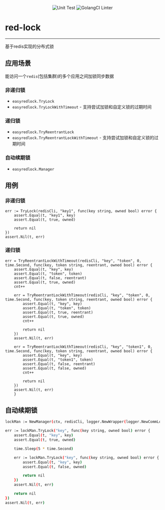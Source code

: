<div align="center">
  <img src="https://github.com/easy-go-123/red-lock/workflows/ut/badge.svg?branch=main&event=push" alt="Unit Test">
  <img src="https://github.com/easy-go-123/red-lock/workflows/golangci-lint/badge.svg?branch=main&event=push" alt="GolangCI Linter">
</div>

# red-lock

---

基于redis实现的分布式锁

## 应用场景

能访问一个`redis`(包括集群)的多个应用之间加锁同步数据

### 非递归锁

* `easyredlock.TryLock`
* `easyredlock.TryLockWithTimeout` - 支持尝试加锁和自定义锁的过期时间

### 递归锁

* `easyredlock.TryReentrantLock`
* `easyredlock.TryReentrantLockWithTimeout` - 支持尝试加锁和自定义锁的过期时间

### 自动续期锁

* `easyredlock.Manager`


## 用例

### 非递归锁

```
err := TryLock(redisCli, "key1", func(key string, owned bool) error {
    assert.Equal(t, "key1", key)
    assert.Equal(t, true, owned)

    return nil
})
assert.Nil(t, err)
```

### 递归锁

```
err = TryReentrantLockWithTimeout(redisCli, "key", "token", 0, time.Second, func(key, token string, reentrant, owned bool) error {
    assert.Equal(t, "key", key)
    assert.Equal(t, "token", token)
    assert.Equal(t, false, reentrant)
    assert.Equal(t, true, owned)
    cnt++

    err = TryReentrantLockWithTimeout(redisCli, "key", "token", 0, time.Second, func(key, token string, reentrant, owned bool) error {
        assert.Equal(t, "key", key)
        assert.Equal(t, "token", token)
        assert.Equal(t, true, reentrant)
        assert.Equal(t, true, owned)
        cnt++

        return nil
    })
    assert.Nil(t, err)

    err = TryReentrantLockWithTimeout(redisCli, "key", "token1", 0, time.Second, func(key, token string, reentrant, owned bool) error {
        assert.Equal(t, "key", key)
        assert.Equal(t, "token1", token)
        assert.Equal(t, false, reentrant)
        assert.Equal(t, false, owned)
        cnt++

        return nil
    })
    assert.Nil(t, err)
	}
```

## 自动续期锁

```bash
lockMan := NewManager(ctx, redisCli, logger.NewWrapper(logger.NewCommLogger(&logger.FmtRecorder{})))

err := lockMan.TryLock("key", func(key string, owned bool) error {
    assert.Equal(t, "key", key)
    assert.Equal(t, true, owned)

    time.Sleep(5 * time.Second)

    err := lockMan.TryLock("key", func(key string, owned bool) error {
        assert.Equal(t, "key", key)
        assert.Equal(t, false, owned)

        return nil
    })
    assert.Nil(t, err)

    return nil
})
assert.Nil(t, err)
```
